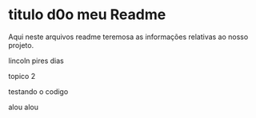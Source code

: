 # titulo d0o meu Readme

Aqui neste arquivos readme teremosa as informações  relativas ao nosso projeto.

lincoln pires dias

topico 2

testando o codigo

alou
alou
